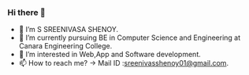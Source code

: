 ### Hi there 👋

- 👋 I’m S SREENIVASA SHENOY.
- 🌱 I’m currently pursuing BE in Computer Science and Engineering at Canara Engineering College.
- 👀 I’m interested in Web,App and Software development.
- 📫 How to reach me? -> Mail ID :sreenivasshenoy01@gmail.com.

<!---
ssreenivasashenoy/ssreenivasashenoy is a ✨ special ✨ repository because its `README.md` (this file) appears on your GitHub profile.
You can click the Preview link to take a look at your changes.
--->

<!--- ![snake gif](https://github.com/ssreenivasashenoy/ssreenivasashenoy/blob/output/github-contribution-grid-snake.gif) --->
